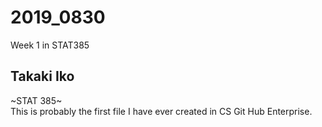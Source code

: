 # 2019_0830
Week 1 in STAT385
## Takaki Iko  
~STAT 385~  
This is probably the first file I have ever created in CS Git Hub Enterprise.  
